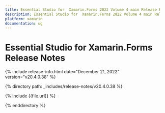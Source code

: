 ```yaml
---
title: Essential Studio for  Xamarin.Forms 2022 Volume 4 main Release Release Notes  
description: Essential Studio for  Xamarin.Forms 2022 Volume 4 main Release Release Notes  
platform: xamarin
documentation: ug
---
```


# Essential Studio for  Xamarin.Forms  Release Notes  

{% include release-info.html date="December 21, 2022"  version="v20.4.0.38" %} 

{% directory path: _includes/release-notes/v20.4.0.38 %}

{% include {{file.url}} %}

{% enddirectory %}



